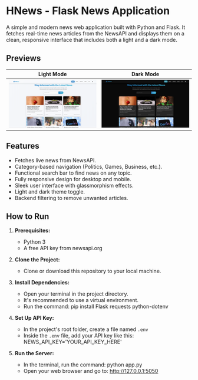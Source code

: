 # HNews - Flask News Application

A simple and modern news web application built with Python and Flask. It fetches real-time news articles from the NewsAPI and displays them on a clean, responsive interface that includes both a light and a dark mode.

## Previews


| Light Mode | Dark Mode |
| :---: | :---: |
| ![Light Mode Preview](assets/light.png) | ![Dark Mode Preview](assets/dark.png) |

## Features

- Fetches live news from NewsAPI.
- Category-based navigation (Politics, Games, Business, etc.).
- Functional search bar to find news on any topic.
- Fully responsive design for desktop and mobile.
- Sleek user interface with glassmorphism effects.
- Light and dark theme toggle.
- Backend filtering to remove unwanted articles.

## How to Run

1.  **Prerequisites:**
    - Python 3
    - A free API key from newsapi.org

2.  **Clone the Project:**
    - Clone or download this repository to your local machine.

3.  **Install Dependencies:**
    - Open your terminal in the project directory.
    - It's recommended to use a virtual environment.
    - Run the command: pip install Flask requests python-dotenv

4.  **Set Up API Key:**
    - In the project's root folder, create a file named `.env`
    - Inside the `.env` file, add your API key like this:
      NEWS_API_KEY='YOUR_API_KEY_HERE'

5.  **Run the Server:**
    - In the terminal, run the command: python app.py
    - Open your web browser and go to: http://127.0.0.1:5050

